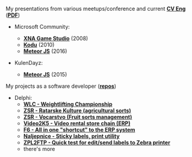 
My presentations from various meetups/conference and current **[CV Eng](https://github.com/hkalic/AboutMe/blob/master/cv/Hrvoje%20Kalic%20-%20CV%20(EN)%202023.doc?raw=true)** (**[PDF](https://github.com/hkalic/AboutMe/blob/master/cv/Hrvoje%20Kalic%20-%20CV%20(EN)%202023.pdf?raw=true)**)

*	Microsoft Community:
	* **[XNA Game Studio](https://github.com/hkalic/AboutMe/blob/master/presentation/XNA%20Framework.ppt)** (2008)
	* **[Kodu](https://github.com/hkalic/AboutMe/blob/master/presentation/MSC%20-%20Kodu.pptx)** (2010)
	* **[Meteor JS](https://github.com/hkalic/AboutMe/blob/master/presentation/Meteor-MSC.01.2016.pptx)** (2016)

*	KulenDayz:
	* **[Meteor JS](https://github.com/hkalic/AboutMe/blob/master/presentation/Meteor-KulenDayz.2015.pptx)** (2015)

My projects as a software developer (**[repos](https://github.com/hkalic?tab=repositories)**)
*	Delphi:
	* **[WLC - Weightlifting Championship](https://github.com/hkalic/WLC)**
	* **[ZSR - Ratarske Kulture (agricultural sorts)](https://github.com/hkalic/ZSR-RatarskeKulture)**
	* **[ZSR - Vocarstvo (Fruit sorts management)](https://github.com/hkalic/ZSR-Vocarstvo)**
	* **[Video2K5 - Video rental store chain (ERP)](https://github.com/hkalic/Video2K5)**
	* **[F6 - All in one "shortcut" to the ERP system](https://github.com/hkalic/F6)**
	* **[Naljepnice - Sticky labels, print utility](https://github.com/hkalic/Naljepnice)**
	* **[ZPL2FTP - Quick test for edit/send labels to Zebra printer](https://github.com/hkalic/ZPL2FTP)**
	* there's more
